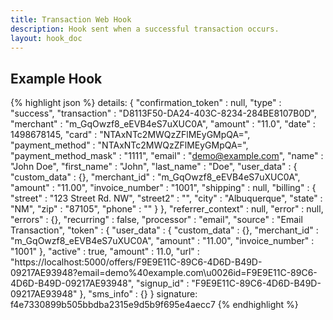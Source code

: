 ```yaml
---
title: Transaction Web Hook
description: Hook sent when a successful transaction occurs.
layout: hook_doc
---
```


## Example Hook
{% highlight json %}
  details: 
  {
    "confirmation_token" : null,
    "type" : "success",
    "transaction" : "D8113F50-DA24-403C-8234-284BE8107B0D",
    "merchant" : "m_GqOwzf8_eEVB4eS7uXUC0A",
    "amount" : "11.0",
    "date" : 1498678145,
    "card" : "NTAxNTc2MWQzZFlMEyGMpQA=",
    "payment_method" : "NTAxNTc2MWQzZFlMEyGMpQA=",
    "payment_method_mask" : "1111",
    "email" : "demo@example.com",
    "name" : "John Doe",
    "first_name" : "John", 
    "last_name" : "Doe",
    "user_data" : 
    {
      "custom_data" : {},
      "merchant_id" : "m_GqOwzf8_eEVB4eS7uXUC0A",
      "amount" : "11.00", 
      "invoice_number" : "1001",
      "shipping" : null,
      "billing" : 
      {
        "street" : "123 Street Rd. NW",
        "street2" : "",
        "city" : "Albuquerque",
        "state" : "NM",
        "zip" : "87105",
        "phone" : ""
        }
    },
    "referrer_context" : null, 
    "error" : null,
    "errors" : {},
    "recurring" : false,
    "processor" : "email",
    "source" : "Email Transaction",
    "token" : 
    {
      "user_data" : 
      {
        "custom_data" : {},
        "merchant_id" : "m_GqOwzf8_eEVB4eS7uXUC0A",
        "amount" : "11.00",
        "invoice_number" : "1001"
      },
      "active" : true,
      "amount" : 11.0,
      "url" : "https://localhost:5000/offers/F9E9E11C-89C6-4D6D-B49D-09217AE93948?email=demo%40example.com\u0026id=F9E9E11C-89C6-4D6D-B49D-09217AE93948",
      "signup_id" : "F9E9E11C-89C6-4D6D-B49D-09217AE93948"
    },
    "sms_info" : {}
  }
  signature: f4e7330899b505bbdba2315e9d5b9f695e4aecc7
{% endhighlight %}
